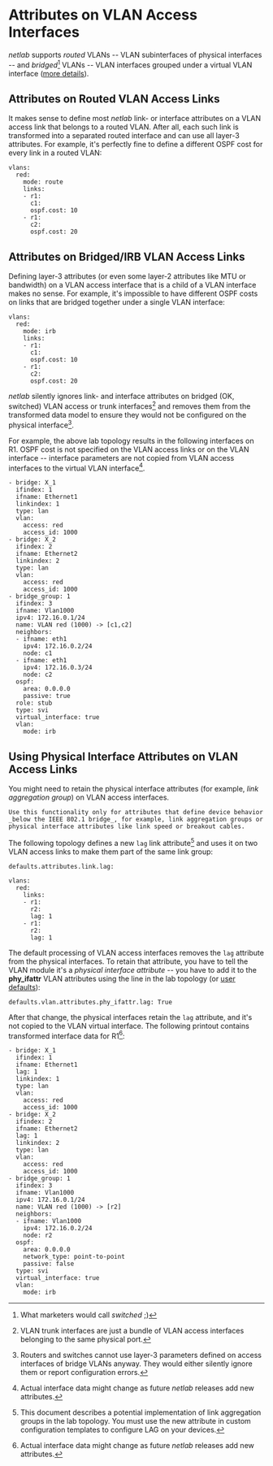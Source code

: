# Attributes on VLAN Access Interfaces

_netlab_ supports _routed_ VLANs -- VLAN subinterfaces of physical interfaces -- and _bridged_[^BSW] VLANs -- VLAN interfaces grouped under a virtual VLAN interface ([more details](vlan-forwarding-modes)).

[^BSW]: What marketers would call _switched_ ;)

## Attributes on Routed VLAN Access Links

It makes sense to define most _netlab_ link- or interface attributes on a VLAN access link that belongs to a routed VLAN. After all, each such link is transformed into a separated routed interface and can use all layer-3 attributes. For example, it's perfectly fine to define a different OSPF cost for every link in a routed VLAN:

```
vlans:
  red:
    mode: route
    links:
    - r1:
      c1:
      ospf.cost: 10
    - r1:
      c2:
      ospf.cost: 20
```

## Attributes on Bridged/IRB VLAN Access Links

Defining layer-3 attributes (or even some layer-2 attributes like MTU or bandwidth) on a VLAN access interface that is a child of a VLAN interface makes no sense. For example, it's impossible to have different OSPF costs on links that are bridged together under a single VLAN interface:

```
vlans:
  red:
    mode: irb
    links:
    - r1:
      c1:
      ospf.cost: 10
    - r1:
      c2:
      ospf.cost: 20
```

_netlab_ silently ignores link- and interface attributes on bridged (OK, switched) VLAN access or trunk interfaces[^TAC] and removes them from the transformed data model to ensure they would not be configured on the physical interface[^IBRF].

[^TAC]: VLAN trunk interfaces are just a bundle of VLAN access interfaces belonging to the same physical port.

[^IBRF]: Routers and switches cannot use layer-3 parameters defined on access interfaces of bridge VLANs anyway. They would either silently ignore them or report configuration errors.

For example, the above lab topology results in the following interfaces on R1. OSPF cost is not specified on the VLAN access links or on the VLAN interface -- interface parameters are not copied from VLAN access interfaces to the virtual VLAN interface[^ADMC].

[^ADMC]: Actual interface data might change as future _netlab_ releases add new attributes.

```
- bridge: X_1
  ifindex: 1
  ifname: Ethernet1
  linkindex: 1
  type: lan
  vlan:
    access: red
    access_id: 1000
- bridge: X_2
  ifindex: 2
  ifname: Ethernet2
  linkindex: 2
  type: lan
  vlan:
    access: red
    access_id: 1000
- bridge_group: 1
  ifindex: 3
  ifname: Vlan1000
  ipv4: 172.16.0.1/24
  name: VLAN red (1000) -> [c1,c2]
  neighbors:
  - ifname: eth1
    ipv4: 172.16.0.2/24
    node: c1
  - ifname: eth1
    ipv4: 172.16.0.3/24
    node: c2
  ospf:
    area: 0.0.0.0
    passive: true
  role: stub
  type: svi
  virtual_interface: true
  vlan:
    mode: irb
```

## Using Physical Interface Attributes on VLAN Access Links

You might need to retain the physical interface attributes (for example, _link aggregation group_) on VLAN access interfaces.

```{tip}
Use this functionality only for attributes that define device behavior _below the IEEE 802.1 bridge_, for example, link aggregation groups or physical interface attributes like link speed or breakout cables.
```

The following topology defines a new `lag` link attribute[^CT] and uses it on two VLAN access links to make them part of the same link group:

```
defaults.attributes.link.lag:

vlans:
  red:
    links:
    - r1:
      r2:
      lag: 1
    - r1:
      r2:
      lag: 1
```

[^CT]: This document describes a potential implementation of link aggregation groups in the lab topology. You must use the new attribute in custom configuration templates to configure LAG on your devices.

The default processing of VLAN access interfaces removes the `lag` attribute from the physical interfaces. To retain that attribute, you have to tell the VLAN module it's a *physical interface attribute* -- you have to add it to the **phy_ifattr** VLAN attributes using the line in the lab topology (or [user defaults](defaults-user-file)):

```
defaults.vlan.attributes.phy_ifattr.lag: True
```

After that change, the physical interfaces retain the `lag` attribute, and it's not copied to the VLAN virtual interface. The following printout contains transformed interface data for R1[^ADMC]:

```
- bridge: X_1
  ifindex: 1
  ifname: Ethernet1
  lag: 1
  linkindex: 1
  type: lan
  vlan:
    access: red
    access_id: 1000
- bridge: X_2
  ifindex: 2
  ifname: Ethernet2
  lag: 1
  linkindex: 2
  type: lan
  vlan:
    access: red
    access_id: 1000
- bridge_group: 1
  ifindex: 3
  ifname: Vlan1000
  ipv4: 172.16.0.1/24
  name: VLAN red (1000) -> [r2]
  neighbors:
  - ifname: Vlan1000
    ipv4: 172.16.0.2/24
    node: r2
  ospf:
    area: 0.0.0.0
    network_type: point-to-point
    passive: false
  type: svi
  virtual_interface: true
  vlan:
    mode: irb
```
